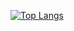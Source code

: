 [![Top Langs](https://github-readme-stats.vercel.app/api/top-langs/?username=qbaok62&layout=donut-vertical&layout=donut)](https://github.com/anuraghazra/github-readme-stats)
